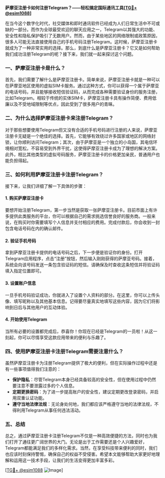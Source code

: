 **萨摩亚注册卡如何注册Telegram？——轻松搞定国际通讯工具[[TG💪+ @esim1088](https://t.me/s/esim1088)]**

在当今这个数字化时代，社交媒体和即时通讯软件已经成为人们日常生活中不可或缺的一部分。而作为全球最受欢迎的聊天应用之一，Telegram以其强大的功能、安全性和隐私保护吸引了无数用户。然而，由于某些地区的网络限制或政策原因，很多人可能无法直接使用自己的手机号码注册Telegram。这时候，萨摩亚注册卡就成为了一种非常实用的选择。那么，到底什么是萨摩亚注册卡？它又是如何帮助我们成功注册Telegram的呢？接下来，我们就一起来探讨这个问题。

### 一、萨摩亚注册卡是什么？

首先，我们需要了解什么是萨摩亚注册卡。简单来说，萨摩亚注册卡就是一种可以在萨摩亚地区使用的虚拟SIM卡服务。通过这种方式，你可以获得一个属于萨摩亚的电话号码，并且能够接收短信验证码，从而完成各种需要验证身份的服务注册，比如Telegram。相较于传统的实体SIM卡，萨摩亚注册卡具有操作简便、费用低廉以及不受地域限制等优点，因此受到了很多用户的青睐。

### 二、为什么选择萨摩亚注册卡来注册Telegram？

对于那些想要使用Telegram但又没有合适的手机号码进行注册的人来说，萨摩亚注册卡无疑是一个绝佳的选择。首先，它能够有效绕过许多国家或地区的网络封锁，让你顺利访问Telegram；其次，由于萨摩亚是一个独立的小岛国，其电信环境相对宽松，不容易受到外界干扰，这使得萨摩亚注册卡成为了理想的解决方案。此外，相比其他类型的虚拟号码服务，萨摩亚注册卡的价格更加亲民，普通用户也能负担得起。

### 三、如何利用萨摩亚注册卡注册Telegram？

接下来，让我们详细了解一下具体的步骤：

#### 1. 购买萨摩亚注册卡

要想开始注册Telegram，第一步当然是获取一张萨摩亚注册卡。目前市面上有许多提供此类服务的平台，你可以根据自己的需求挑选信誉良好的服务商。一般来说，在购买时你需要填写个人信息并支付相应的费用。完成付款后，你会收到一封包含电话号码在内的确认邮件。

#### 2. 验证手机号码

拿到萨摩亚注册卡提供的电话号码之后，下一步便是验证你的身份。打开Telegram应用程序，点击“注册”按钮，然后输入刚刚获得的萨摩亚号码。接着，系统会向该号码发送一条包含验证码的短信。请确保及时查收这条短信并将验证码填入指定位置即可。

#### 3. 设置账户信息

一旦手机号码验证成功，你就进入了设置个人资料的部分。在这里，你可以上传头像、填写昵称以及其他基本信息。记得要尽量真实地填写这些内容，因为它们将影响到日后与其他用户的互动体验。

#### 4. 开始使用Telegram

当所有必要的设置都完成后，恭喜你！你现在已经是Telegram的一员啦！从这一刻起，你可以尽情享受这款应用带来的便利与乐趣了。

### 四、使用萨摩亚注册卡注册Telegram需要注意什么？

虽然萨摩亚注册卡为注册Telegram提供了极大的便利，但在实际操作过程中还是有一些事项值得我们注意的：

- **保护隐私**：尽管Telegram本身已经具备较高的安全性，但在使用过程中仍然要注意不要泄露过多的个人信息。
- **定期更换密码**：为了进一步提高账户的安全性，建议定期更改登录密码，并启用双重认证功能。
- **遵守当地法律法规**：无论身处何地，我们都应该严格遵守当地的法律法规，不得利用Telegram从事任何违法活动。

### 五、总结

总之，通过萨摩亚注册卡注册Telegram不仅是一种高效便捷的方法，同时也为我们打开了通往更广阔世界的大门。无论是出于工作需要还是个人兴趣爱好，Telegram都能满足我们的多样化需求。当然，在享受科技带来便利的同时，我们也应该时刻保持警惕，确保自己的权益不受侵害。希望本文能够帮助大家更好地理解和运用这一技术手段，让我们的生活变得更加丰富多彩。

[[TG💪+ @esim1088](https://t.me/s/esim1088) ![Image](https://i.postimg.cc/4NQfJmqS/Snipaste-2025-05-13-00-14-12.png)]